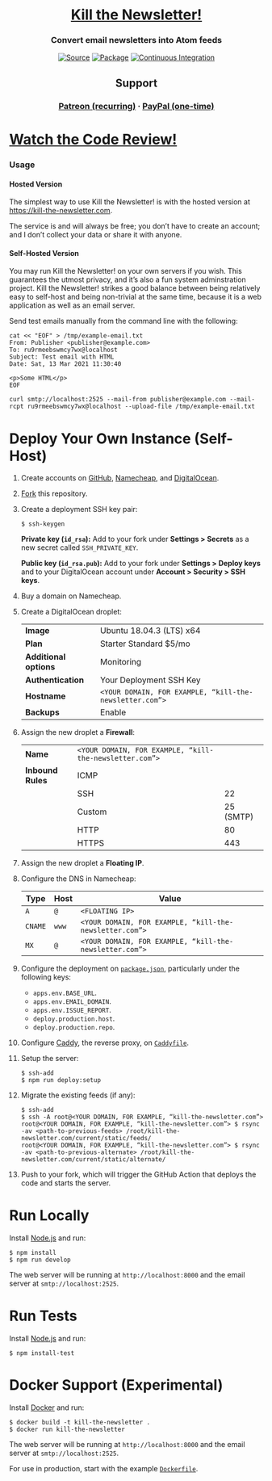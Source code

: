 <h1 align="center"><a href="https://kill-the-newsletter.com">Kill the Newsletter!</a></h1>
<h3 align="center">Convert email newsletters into Atom feeds</h3>
<p align="center">
<a href="https://github.com/leafac/kill-the-newsletter.com"><img src="https://img.shields.io/badge/Source---" alt="Source"></a>
<a href="https://www.npmjs.com/package/kill-the-newsletter"><img alt="Package" src="https://badge.fury.io/js/kill-the-newsletter.svg"></a>
<a href="https://github.com/leafac/kill-the-newsletter.com/actions"><img src="https://github.com/leafac/kill-the-newsletter.com/workflows/.github/workflows/main.yml/badge.svg" alt="Continuous Integration"></a>
</p>

<h2 align="center">Support</h2>
<h3 align="center">
<a href="https://patreon.com/leafac">Patreon (recurring)</a> ·
<a href="https://paypal.me/LeandroFacchinetti">PayPal (one-time)</a>
</h3>

# [Watch the Code Review!](https://youtu.be/FMTb3Z-QiPY)

### Usage

#### Hosted Version

The simplest way to use Kill the Newsletter! is with the hosted version at <https://kill-the-newsletter.com>.

The service is and will always be free; you don’t have to create an account; and I don’t collect your data or share it with anyone.

#### Self-Hosted Version

You may run Kill the Newsletter! on your own servers if you wish. This guarantees the utmost privacy, and it’s also a fun system adminstration project. Kill the Newsletter! strikes a good balance between being relatively easy to self-host and being non-trivial at the same time, because it is a web application as well as an email server.



Send test emails manually from the command line with the following:

```
cat << "EOF" > /tmp/example-email.txt
From: Publisher <publisher@example.com>
To: ru9rmeebswmcy7wx@localhost
Subject: Test email with HTML
Date: Sat, 13 Mar 2021 11:30:40

<p>Some HTML</p>
EOF

curl smtp://localhost:2525 --mail-from publisher@example.com --mail-rcpt ru9rmeebswmcy7wx@localhost --upload-file /tmp/example-email.txt
```

# Deploy Your Own Instance (Self-Host)

1. Create accounts on [GitHub](https://github.com), [Namecheap](https://www.namecheap.com), and [DigitalOcean](https://www.digitalocean.com).

2. [Fork](https://github.com/leafac/kill-the-newsletter.com/fork) this repository.

3. Create a deployment SSH key pair:

   ```console
   $ ssh-keygen
   ```

   **Private key (`id_rsa`):** Add to your fork under **Settings > Secrets** as a new secret called `SSH_PRIVATE_KEY`.

   **Public key (`id_rsa.pub`):** Add to your fork under **Settings > Deploy keys** and to your DigitalOcean account under **Account > Security > SSH keys**.

4. Buy a domain on Namecheap.

5. Create a DigitalOcean droplet:

   |                        |                                                         |
   | ---------------------- | ------------------------------------------------------- |
   | **Image**              | Ubuntu 18.04.3 (LTS) x64                                |
   | **Plan**               | Starter Standard \$5/mo                                 |
   | **Additional options** | Monitoring                                              |
   | **Authentication**     | Your Deployment SSH Key                                 |
   | **Hostname**           | `<YOUR DOMAIN, FOR EXAMPLE, “kill-the-newsletter.com”>` |
   | **Backups**            | Enable                                                  |

6. Assign the new droplet a **Firewall**:

   |                   |                                                         |           |
   | ----------------- | ------------------------------------------------------- | --------- |
   | **Name**          | `<YOUR DOMAIN, FOR EXAMPLE, “kill-the-newsletter.com”>` |           |
   | **Inbound Rules** | ICMP                                                    |           |
   |                   | SSH                                                     | 22        |
   |                   | Custom                                                  | 25 (SMTP) |
   |                   | HTTP                                                    | 80        |
   |                   | HTTPS                                                   | 443       |

7. Assign the new droplet a **Floating IP**.

8. Configure the DNS in Namecheap:

   | Type    | Host  | Value                                                   |
   | ------- | ----- | ------------------------------------------------------- |
   | `A`     | `@`   | `<FLOATING IP>`                                         |
   | `CNAME` | `www` | `<YOUR DOMAIN, FOR EXAMPLE, “kill-the-newsletter.com”>` |
   | `MX`    | `@`   | `<YOUR DOMAIN, FOR EXAMPLE, “kill-the-newsletter.com”>` |

9. Configure the deployment on [`package.json`](package.json), particularly under the following keys:

   - `apps.env.BASE_URL`.
   - `apps.env.EMAIL_DOMAIN`.
   - `apps.env.ISSUE_REPORT`.
   - `deploy.production.host`.
   - `deploy.production.repo`.

10. Configure [Caddy](https://caddyserver.com), the reverse proxy, on [`Caddyfile`](Caddyfile).

11. Setup the server:

    ```console
    $ ssh-add
    $ npm run deploy:setup
    ```

12. Migrate the existing feeds (if any):

    ```console
    $ ssh-add
    $ ssh -A root@<YOUR DOMAIN, FOR EXAMPLE, “kill-the-newsletter.com”>
    root@<YOUR DOMAIN, FOR EXAMPLE, “kill-the-newsletter.com”> $ rsync -av <path-to-previous-feeds> /root/kill-the-newsletter.com/current/static/feeds/
    root@<YOUR DOMAIN, FOR EXAMPLE, “kill-the-newsletter.com”> $ rsync -av <path-to-previous-alternate> /root/kill-the-newsletter.com/current/static/alternate/
    ```

13. Push to your fork, which will trigger the GitHub Action that deploys the code and starts the server.

# Run Locally

Install [Node.js](https://nodejs.org/) and run:

```console
$ npm install
$ npm run develop
```

The web server will be running at `http://localhost:8000` and the email server at `smtp://localhost:2525`.

# Run Tests

Install [Node.js](https://nodejs.org/) and run:

```console
$ npm install-test
```

# Docker Support (Experimental)

Install [Docker](https://www.docker.com/) and run:

```console
$ docker build -t kill-the-newsletter .
$ docker run kill-the-newsletter
```

The web server will be running at `http://localhost:8000` and the email server at `smtp://localhost:2525`.

For use in production, start with the example [`Dockerfile`](Dockerfile).
